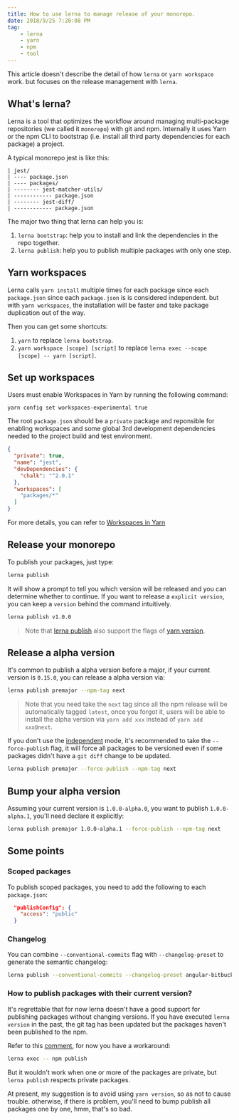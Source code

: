 ```yaml
---
title: How to use lerna to manage release of your monorepo.
date: 2018/9/25 7:20:08 PM
tag:
    - lerna
    - yarn
    - npm
    - tool
---
```


This article doesn't describe the detail of how `lerna` or `yarn workspace` work. but focuses on the release management with `lerna`.

## What's lerna?

Lerna is a tool that optimizes the workflow around managing multi-package repositories (we called it `monorepo`) with git and npm. Internally it uses Yarn or the npm CLI to bootstrap (i.e. install all third party dependencies for each package) a project.

A typical monorepo jest is like this:

```
| jest/
| ---- package.json
| ---- packages/
| -------- jest-matcher-utils/
| ------------ package.json
| -------- jest-diff/
| ------------ package.json
```

The major two thing that lerna can help you is:

1. `lerna bootstrap`: help you to install and link the dependencies in the repo together.
2. `lerna publish`: help you to publish multiple packages with only one step.

## Yarn workspaces

Lerna calls `yarn install` multiple times for each package since each `package.json` since each `package.json` is is considered independent. but with `yarn workspaces`, the installation will be faster and take package duplication out of the way.

Then you can get some shortcuts:

1. `yarn` to replace `lerna bootstrap`.
1. `yarn workspace [scope] [script]` to replace `lerna exec --scope [scope] -- yarn [script]`.

## Set up workspaces

Users must enable Workspaces in Yarn by running the following command:

```
yarn config set workspaces-experimental true
```

The root `package.json` should be a `private` package and reponsible for enabling workspaces and some global 3rd development dependencies needed to the project build and test environment.

```json
{
  "private": true,
  "name": "jest",
  "devDependencies": {
    "chalk": "^2.0.1"
  },
  "workspaces": [
    "packages/*"
  ]
}
```

For more details, you can refer to [Workspaces in Yarn](https://yarnpkg.com/blog/2017/08/02/introducing-workspaces/)

## Release your monorepo

To publish your packages, just type:

```bash
lerna publish
```

It will show a prompt to tell you which version will be released and you can determine whether to continue. If you want to release a `explicit version`, you can keep a `version` behind the command intuitively.

```bash
lerna publish v1.0.0
```

> Note that [lerna publish](https://github.com/lerna/lerna/tree/master/commands/version#lernaversion) also support the flags of [yarn version](https://github.com/lerna/lerna/tree/master/commands/version#lernaversion).

## Release a alpha version

It's common to publish a alpha version before a major, if your current version is `0.15.0`, you can release a alpha version via:

```bash
lerna publish premajor --npm-tag next
```

> Note that you need take the `next` tag since all the npm release will be automatically tagged `latest`, once you forgot it, users will be able to install the alpha version via `yarn add xxx` instead of `yarn add xxx@next`.


If you don't use the [independent](https://github.com/lerna/lerna#independent-mode---independent) mode, it's recommended to take the `--force-publish` flag, it will force all packages to be versioned even if some packages didn't have a `git diff` change to be updated.

```bash
lerna publish premajor --force-publish --npm-tag next
```

## Bump your alpha version

Assuming your current version is `1.0.0-alpha.0`, you want to publish `1.0.0-alpha.1`, you'll need declare it explicitly:

```bash
lerna publish premajor 1.0.0-alpha.1 --force-publish --npm-tag next
```

## Some points

### Scoped packages

To publish scoped packages, you need to add the following to each `package.json`:

```json
  "publishConfig": {
    "access": "public"
  }
```

### Changelog

You can combine `--conventional-commits` flag with `--changelog-preset` to generate the semantic changelog:

```bash
lerna publish --conventional-commits --changelog-preset angular-bitbucket
```

### How to publish packages with their current version?

It's regrettable that for now lerna doesn't have a good support for publishing packages without changing versions. If you have executed `lerna version` in the past, the git tag has been updated but the packages haven't been published to the npm.

Refer to this [comment](https://github.com/lerna/lerna/issues/1056#issuecomment-344684810), for now you have a workaround:

```bash
lerna exec -- npm publish
```

But it wouldn't work when one or more of the packages are private, but `lerna publish` respects private packages.

At present, my suggestion is to avoid using `yarn version`, so as not to cause trouble. otherwise, if there is problem, you'll need to bump publish all packages one by one, hmm, that's so bad.

